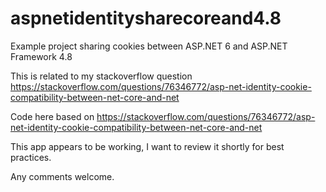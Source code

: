 # aspnetidentitysharecoreand4.8
Example project sharing cookies between ASP.NET 6 and ASP.NET Framework 4.8

This is related to my stackoverflow question https://stackoverflow.com/questions/76346772/asp-net-identity-cookie-compatibility-between-net-core-and-net

Code here based on https://stackoverflow.com/questions/76346772/asp-net-identity-cookie-compatibility-between-net-core-and-net

This app appears to be working, I want to review it shortly for best practices.

Any comments welcome.
